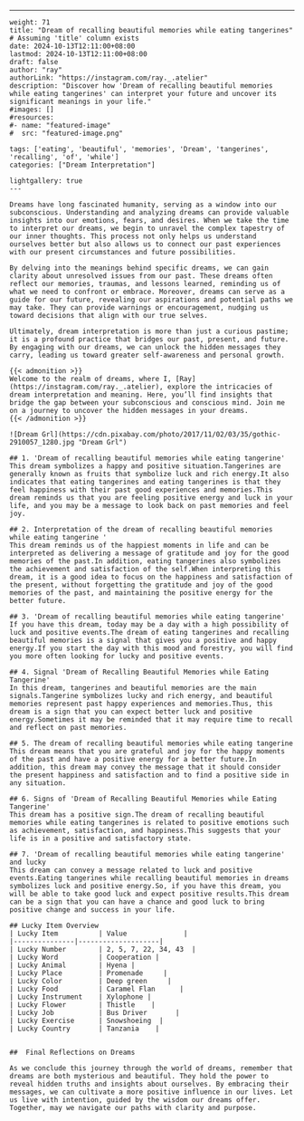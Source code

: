 ---
    weight: 71
    title: "Dream of recalling beautiful memories while eating tangerines"  # Assuming 'title' column exists
    date: 2024-10-13T12:11:00+08:00
    lastmod: 2024-10-13T12:11:00+08:00
    draft: false
    author: "ray"
    authorLink: "https://instagram.com/ray._.atelier"
    description: "Discover how 'Dream of recalling beautiful memories while eating tangerines' can interpret your future and uncover its significant meanings in your life."
    #images: []
    #resources:
    #- name: "featured-image"
    #  src: "featured-image.png"
    
    tags: ['eating', 'beautiful', 'memories', 'Dream', 'tangerines', 'recalling', 'of', 'while']
    categories: ["Dream Interpretation"]
    
    lightgallery: true
    ---
    
    Dreams have long fascinated humanity, serving as a window into our subconscious. Understanding and analyzing dreams can provide valuable insights into our emotions, fears, and desires. When we take the time to interpret our dreams, we begin to unravel the complex tapestry of our inner thoughts. This process not only helps us understand ourselves better but also allows us to connect our past experiences with our present circumstances and future possibilities.
    
    By delving into the meanings behind specific dreams, we can gain clarity about unresolved issues from our past. These dreams often reflect our memories, traumas, and lessons learned, reminding us of what we need to confront or embrace. Moreover, dreams can serve as a guide for our future, revealing our aspirations and potential paths we may take. They can provide warnings or encouragement, nudging us toward decisions that align with our true selves.
    
    Ultimately, dream interpretation is more than just a curious pastime; it is a profound practice that bridges our past, present, and future. By engaging with our dreams, we can unlock the hidden messages they carry, leading us toward greater self-awareness and personal growth.
    
    {{< admonition >}}
    Welcome to the realm of dreams, where I, [Ray](https://instagram.com/ray._.atelier), explore the intricacies of dream interpretation and meaning. Here, you’ll find insights that bridge the gap between your subconscious and conscious mind. Join me on a journey to uncover the hidden messages in your dreams.
    {{< /admonition >}}
    
    ![Dream Grl](https://cdn.pixabay.com/photo/2017/11/02/03/35/gothic-2910057_1280.jpg "Dream Grl")
    
    ## 1. 'Dream of recalling beautiful memories while eating tangerine'
    This dream symbolizes a happy and positive situation.Tangerines are generally known as fruits that symbolize luck and rich energy.It also indicates that eating tangerines and eating tangerines is that they feel happiness with their past good experiences and memories.This dream reminds us that you are feeling positive energy and luck in your life, and you may be a message to look back on past memories and feel joy.
    
    ## 2. Interpretation of the dream of recalling beautiful memories while eating tangerine '
    This dream reminds us of the happiest moments in life and can be interpreted as delivering a message of gratitude and joy for the good memories of the past.In addition, eating tangerines also symbolizes the achievement and satisfaction of the self.When interpreting this dream, it is a good idea to focus on the happiness and satisfaction of the present, without forgetting the gratitude and joy of the good memories of the past, and maintaining the positive energy for the better future.
    
    ## 3. 'Dream of recalling beautiful memories while eating tangerine'
    If you have this dream, today may be a day with a high possibility of luck and positive events.The dream of eating tangerines and recalling beautiful memories is a signal that gives you a positive and happy energy.If you start the day with this mood and forestry, you will find you more often looking for lucky and positive events.
    
    ## 4. Signal 'Dream of Recalling Beautiful Memories while Eating Tangerine'
    In this dream, tangerines and beautiful memories are the main signals.Tangerine symbolizes lucky and rich energy, and beautiful memories represent past happy experiences and memories.Thus, this dream is a sign that you can expect better luck and positive energy.Sometimes it may be reminded that it may require time to recall and reflect on past memories.
    
    ## 5. The dream of recalling beautiful memories while eating tangerine
    This dream means that you are grateful and joy for the happy moments of the past and have a positive energy for a better future.In addition, this dream may convey the message that it should consider the present happiness and satisfaction and to find a positive side in any situation.
    
    ## 6. Signs of 'Dream of Recalling Beautiful Memories while Eating Tangerine'
    This dream has a positive sign.The dream of recalling beautiful memories while eating tangerines is related to positive emotions such as achievement, satisfaction, and happiness.This suggests that your life is in a positive and satisfactory state.
    
    ## 7. 'Dream of recalling beautiful memories while eating tangerine' and lucky
    This dream can convey a message related to luck and positive events.Eating tangerines while recalling beautiful memories in dreams symbolizes luck and positive energy.So, if you have this dream, you will be able to take good luck and expect positive results.This dream can be a sign that you can have a chance and good luck to bring positive change and success in your life.
    
    ## Lucky Item Overview
    | Lucky Item          | Value              |
    |---------------|--------------------|
    | Lucky Number        | 2, 5, 7, 22, 34, 43  |
    | Lucky Word          | Cooperation |
    | Lucky Animal        | Hyena |
    | Lucky Place         | Promenade     |
    | Lucky Color         | Deep green     |
    | Lucky Food          | Caramel Flan      |
    | Lucky Instrument    | Xylophone |
    | Lucky Flower        | Thistle    |
    | Lucky Job           | Bus Driver       |
    | Lucky Exercise      | Snowshoeing  |
    | Lucky Country       | Tanzania    |
    
    
    ##  Final Reflections on Dreams
    
    As we conclude this journey through the world of dreams, remember that dreams are both mysterious and beautiful. They hold the power to reveal hidden truths and insights about ourselves. By embracing their messages, we can cultivate a more positive influence in our lives. Let us live with intention, guided by the wisdom our dreams offer. Together, may we navigate our paths with clarity and purpose.
    